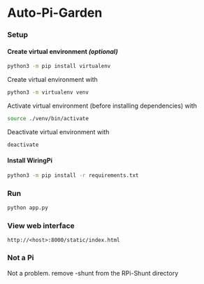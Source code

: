 # Auto-Pi-Garden


### Setup

#### Create virtual environment _(optional)_

```bash
python3 -m pip install virtualenv
```
Create virtual environment with 
```bash
python3 -m virtualenv venv
```

Activate virtual environment (before installing dependencies) with
```bash
source ./venv/bin/activate
```

Deactivate virtual environment with 
```bash
deactivate
```

#### Install WiringPi

```bash
python3 -m pip install -r requirements.txt 
```

### Run
```bash
python app.py
```

### View web interface
```
http://<host>:8000/static/index.html
```

### Not a Pi

Not a problem. remove -shunt from the RPi-Shunt directory
